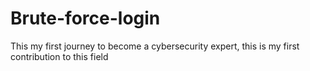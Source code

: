 # Brute-force-login
This my first journey to become a cybersecurity expert, this is my first contribution to this field 
